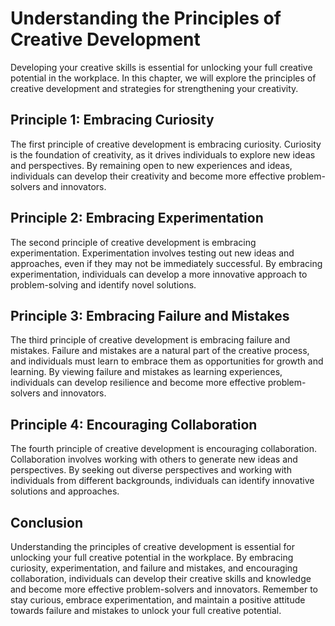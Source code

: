 Understanding the Principles of Creative Development
================================================================================================

Developing your creative skills is essential for unlocking your full creative potential in the workplace. In this chapter, we will explore the principles of creative development and strategies for strengthening your creativity.

Principle 1: Embracing Curiosity
--------------------------------

The first principle of creative development is embracing curiosity. Curiosity is the foundation of creativity, as it drives individuals to explore new ideas and perspectives. By remaining open to new experiences and ideas, individuals can develop their creativity and become more effective problem-solvers and innovators.

Principle 2: Embracing Experimentation
--------------------------------------

The second principle of creative development is embracing experimentation. Experimentation involves testing out new ideas and approaches, even if they may not be immediately successful. By embracing experimentation, individuals can develop a more innovative approach to problem-solving and identify novel solutions.

Principle 3: Embracing Failure and Mistakes
-------------------------------------------

The third principle of creative development is embracing failure and mistakes. Failure and mistakes are a natural part of the creative process, and individuals must learn to embrace them as opportunities for growth and learning. By viewing failure and mistakes as learning experiences, individuals can develop resilience and become more effective problem-solvers and innovators.

Principle 4: Encouraging Collaboration
--------------------------------------

The fourth principle of creative development is encouraging collaboration. Collaboration involves working with others to generate new ideas and perspectives. By seeking out diverse perspectives and working with individuals from different backgrounds, individuals can identify innovative solutions and approaches.

Conclusion
----------

Understanding the principles of creative development is essential for unlocking your full creative potential in the workplace. By embracing curiosity, experimentation, and failure and mistakes, and encouraging collaboration, individuals can develop their creative skills and knowledge and become more effective problem-solvers and innovators. Remember to stay curious, embrace experimentation, and maintain a positive attitude towards failure and mistakes to unlock your full creative potential.


